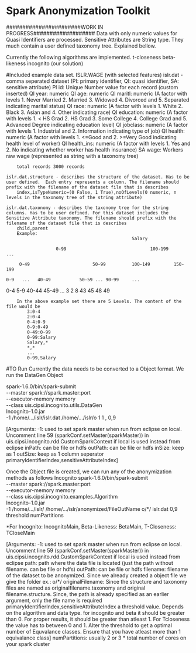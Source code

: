# Spark Anonymization Toolkit
 #######################WORK IN PROGRESS###################
 Data with only numeric values for Quasi Identifiers are processed.
 Sensitive Attributes are String type. They much contain a user defined taxonomy tree. Explained bellow.
  
 Currently the following algorithms are implemented. 
 	t-closeness
 	beta-likeness
 	incognito (our solution)

#Included example data set.
	ISLR.WAGE (with selected features)
	islr.dat - comma seperated dataset (PI: primary identifier, QI: quasi identifier, SA: sensitive attribute)
		PI id: Unique Number value for each record (custom inserted)
		QI year: numeric
		QI age: numeric
		QI maritl: numeric (A factor with levels 1. Never Married 2. Married 3. Widowed 4. Divorced and 5. Separated indicating marital status)
		QI race: numeric (A factor with levels 1. White 2. Black 3. Asian and 4. Other indicating race)
		QI education: numeric (A factor with levels 1. < HS Grad 2. HS Grad 3. Some College 4. College Grad and 5. Advanced Degree indicating education level)
		QI jobclass: numeric (A factor with levels 1. Industrial and 2. Information indicating type of job)
		QI health: numeric (A factor with levels 1. <=Good and 2. >=Very Good indicating health level of worker)
		QI health_ins: numeric (A factor with levels 1. Yes and 2. No indicating whether worker has health insurance)
		SA wage: Workers raw wage (represented as string with a taxonomy tree)
		
		total records 3000 records
		
	islr.dat.structure - describes the structure of the dataset. Has to be user defined.  Each entry represents a column. The filename should prefix with the filename of the dataset file that is describes
		index,isTypeNumeric=(0 False, 1 True),noOfLevels(0 numeric, n levels in the taxonomy tree of the string attribute)
		
	islr.dat.taxonomy - describes the taxonomy tree for the string columns. Has to be user defined. For this dataset includes the Sensitive Attribute taxonomy. The filename should prefix with the filename of the dataset file that is describes
		child,parent		
		Example:					
													Salary
					
					   0-99							       100-199 				...							
		
	     0-49				         50-99			100-149			150-199		
	
	0-9   ... 	40-49	 		50-59 ... 90-99		...
  0-4   5-9  40-44   45-49  ...
 3   2   8     43   45 48 49
 
 		In the above example set there are 5 Levels. The content of the file would be
 			3:0-4
 			2:0-4
 			0-4:0-9
 			0-9:0-49
 			0-49:0-99
 			0-99:Salary
 			Salary,*
 			*,*
 			...
 			0-99,Salary
 			
		
		
#TO Run
Currently the data needs to be converted to a Object format. We run the DataGen Object



spark-1.6.0/bin/spark-submit \
--master spark://spark.master:port \
--executor-memory memory \
--class uis.cipsi.incognito.utils.DataGen \
Incognito-1.0.jar \
-1 /home/.../islr/islr.dat /home/.../islr/o 1 1 , 0,9

[Arguments: 
	-1: used to set spark master when run from eclipse on local. Uncomment line 59 (sparkConf.setMaster(sparkMaster)) in uis.cipsi.incognito.rdd.CustomSparkContext if local is used instead from eclipse
	inPath: can be file or hdfs
	outPath: can be file or hdfs
	inSize: keep as 1
	outSize: keep as 1
	column seperator
	primaryIdentifierIndex,sensitiveAttributeIndex]
	
Once the Object file is created, we can run any of the anonymization methods as follows
Incognito
	spark-1.6.0/bin/spark-submit \
--master spark://spark.master:port  \
--executor-memory memory \
--class uis.cipsi.incognito.examples.Algorithm \
Incognito-1.0.jar \
-1 /home/.../islr/ /home/.../islr/anonymized/FileOutName o/*/ islr.dat 0,9 threshold numPartitions

*For Incognito: IncognitoMain, Beta-Likeness: BetaMain, T-Closeness: TCloseMain

[Arguments: 
	-1: used to set spark master when run from eclipse on local. Uncomment line 59 (sparkConf.setMaster(sparkMaster)) in uis.cipsi.incognito.rdd.CustomSparkContext if local is used instead from eclipse
	path: path where the data file is located (just the path without filename. can be file or hdfs)
	outPath: can be file or hdfs
	filename: filename of the dataset to be anonymized. Since we already created a object file we give the folder ex.: o/*/
	originalFilename: Since the structure and taxonomy files are named as originalfilename.taxonomy and original filename.structure. Since, the path is already specified as an earlier argument, only the file name is required
	primaryIdentifierIndex,sensitiveAttributeIndex
	a threshold value. Depends on the algorithm and data type. for incognito and beta it should be greater than 0. For proper results, it should be greater than atleast 1. For Tcloseness the value has to between 0 and 1. Alter the threshold to get a optimal number of Equvalance classes. Ensure that you have atleast more than 1 equivalance class]
 	numPartitions: usually 2 or 3 * total number of cores on your spark cluster
 	
 
				 
